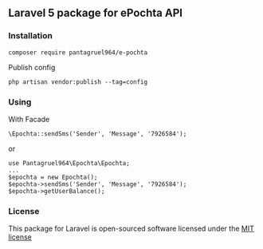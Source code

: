 ## Laravel 5 package for ePochta API

### Installation

`composer require pantagruel964/e-pochta`

Publish config

`php artisan vendor:publish --tag=config`
    
### Using

With Facade
```
\Epochta::sendSms('Sender', 'Message', '7926584');
```
or
```
use Pantagruel964\Epochta\Epochta;
...
$epochta = new Epochta();
$epochta->sendSms('Sender', 'Message', '7926584');
$epochta->getUserBalance();
```


### License

This package for Laravel is open-sourced software licensed under the [MIT license](http://opensource.org/licenses/MIT)

